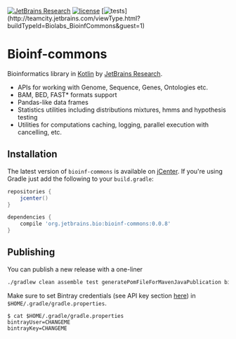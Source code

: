 [![JetBrains Research](https://jb.gg/badges/research.svg)](https://confluence.jetbrains.com/display/ALL/JetBrains+on+GitHub)
[![license](https://img.shields.io/github/license/mashape/apistatus.svg)](https://opensource.org/licenses/MIT)
[![tests](http://teamcity.jetbrains.com/app/rest/builds/buildType:(id:Biolabs_BioinfCommons)/statusIcon.svg)](http://teamcity.jetbrains.com/viewType.html?buildTypeId=Biolabs_BioinfCommons&guest=1)

Bioinf-commons
==============
Bioinformatics library in [Kotlin](https://kotlinlang.org) by [JetBrains Research](https://research.jetbrains.org/groups/biolabs). 

* APIs for working with Genome, Sequence, Genes, Ontologies etc.
* BAM, BED, FAST* formats support
* Pandas-like data frames
* Statistics utilities including distributions mixtures, hmms and hypothesis testing
* Utilities for computations caching, logging, parallel execution with cancelling, etc.

Installation
------------

The latest version of `bioinf-commons` is available on [jCenter](https://bintray.com/bintray/jcenter). If you're using
Gradle just add the following to your `build.gradle`:

```gradle
repositories {
    jcenter()
}

dependencies {
    compile 'org.jetbrains.bio:bioinf-commons:0.0.8'
}
```

Publishing
----------

You can publish a new release with a one-liner

```bash
./gradlew clean assemble test generatePomFileForMavenJavaPublication bintrayUpload
```

Make sure to set Bintray credentials (see API key section
[here](https://bintray.com/profile/edit)) in `$HOME/.gradle/gradle.properties`.

```
$ cat $HOME/.gradle/gradle.properties
bintrayUser=CHANGEME
bintrayKey=CHANGEME
```